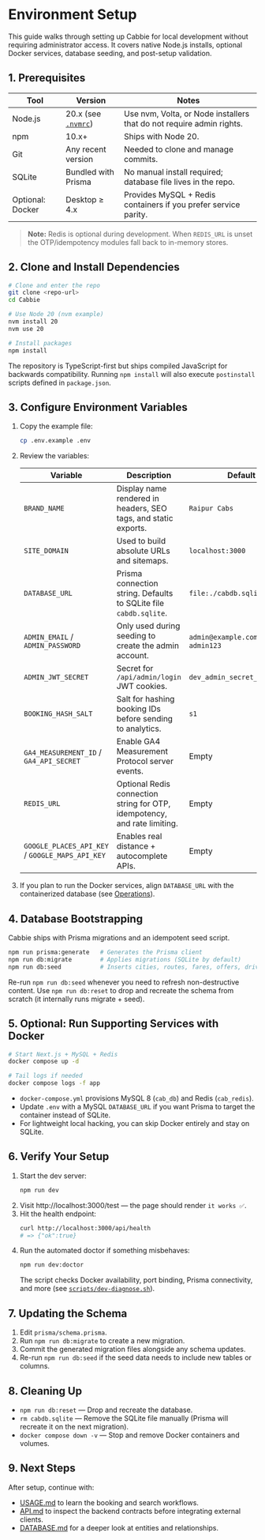 # Environment Setup

This guide walks through setting up Cabbie for local development without requiring administrator access. It covers native Node.js installs, optional Docker services, database seeding, and post-setup validation.

## 1. Prerequisites

| Tool | Version | Notes |
| --- | --- | --- |
| Node.js | 20.x (see [`.nvmrc`](../.nvmrc)) | Use nvm, Volta, or Node installers that do not require admin rights. |
| npm | 10.x+ | Ships with Node 20. |
| Git | Any recent version | Needed to clone and manage commits. |
| SQLite | Bundled with Prisma | No manual install required; database file lives in the repo. |
| Optional: Docker | Desktop ≥ 4.x | Provides MySQL + Redis containers if you prefer service parity. |

> **Note:** Redis is optional during development. When `REDIS_URL` is unset the OTP/idempotency modules fall back to in-memory stores.

## 2. Clone and Install Dependencies

```bash
# Clone and enter the repo
git clone <repo-url>
cd Cabbie

# Use Node 20 (nvm example)
nvm install 20
nvm use 20

# Install packages
npm install
```

The repository is TypeScript-first but ships compiled JavaScript for backwards compatibility. Running `npm install` will also execute `postinstall` scripts defined in `package.json`.

## 3. Configure Environment Variables

1. Copy the example file:
   ```bash
   cp .env.example .env
   ```
2. Review the variables:

   | Variable | Description | Default |
   | --- | --- | --- |
   | `BRAND_NAME` | Display name rendered in headers, SEO tags, and static exports. | `Raipur Cabs` |
   | `SITE_DOMAIN` | Used to build absolute URLs and sitemaps. | `localhost:3000`
   | `DATABASE_URL` | Prisma connection string. Defaults to SQLite file `cabdb.sqlite`. | `file:./cabdb.sqlite` |
   | `ADMIN_EMAIL` / `ADMIN_PASSWORD` | Only used during seeding to create the admin account. | `admin@example.com` / `admin123` |
   | `ADMIN_JWT_SECRET` | Secret for `/api/admin/login` JWT cookies. | `dev_admin_secret_change_me` |
   | `BOOKING_HASH_SALT` | Salt for hashing booking IDs before sending to analytics. | `s1` |
   | `GA4_MEASUREMENT_ID` / `GA4_API_SECRET` | Enable GA4 Measurement Protocol server events. | Empty |
   | `REDIS_URL` | Optional Redis connection string for OTP, idempotency, and rate limiting. | Empty |
   | `GOOGLE_PLACES_API_KEY` / `GOOGLE_MAPS_API_KEY` | Enables real distance + autocomplete APIs. | Empty |

3. If you plan to run the Docker services, align `DATABASE_URL` with the containerized database (see [Operations](OPERATIONS.md)).

## 4. Database Bootstrapping

Cabbie ships with Prisma migrations and an idempotent seed script.

```bash
npm run prisma:generate   # Generates the Prisma client
npm run db:migrate        # Applies migrations (SQLite by default)
npm run db:seed           # Inserts cities, routes, fares, offers, drivers, sample booking, admin user
```

Re-run `npm run db:seed` whenever you need to refresh non-destructive content. Use `npm run db:reset` to drop and recreate the schema from scratch (it internally runs migrate + seed).

## 5. Optional: Run Supporting Services with Docker

```bash
# Start Next.js + MySQL + Redis
docker compose up -d

# Tail logs if needed
docker compose logs -f app
```

- `docker-compose.yml` provisions MySQL 8 (`cab_db`) and Redis (`cab_redis`).
- Update `.env` with a MySQL `DATABASE_URL` if you want Prisma to target the container instead of SQLite.
- For lightweight local hacking, you can skip Docker entirely and stay on SQLite.

## 6. Verify Your Setup

1. Start the dev server:
   ```bash
   npm run dev
   ```
2. Visit http://localhost:3000/test — the page should render `it works ✅`.
3. Hit the health endpoint:
   ```bash
   curl http://localhost:3000/api/health
   # => {"ok":true}
   ```
4. Run the automated doctor if something misbehaves:
   ```bash
   npm run dev:doctor
   ```
   The script checks Docker availability, port binding, Prisma connectivity, and more (see [`scripts/dev-diagnose.sh`](../scripts/dev-diagnose.sh)).

## 7. Updating the Schema

1. Edit `prisma/schema.prisma`.
2. Run `npm run db:migrate` to create a new migration.
3. Commit the generated migration files alongside any schema updates.
4. Re-run `npm run db:seed` if the seed data needs to include new tables or columns.

## 8. Cleaning Up

- `npm run db:reset` — Drop and recreate the database.
- `rm cabdb.sqlite` — Remove the SQLite file manually (Prisma will recreate it on the next migration).
- `docker compose down -v` — Stop and remove Docker containers and volumes.

## 9. Next Steps

After setup, continue with:

- [USAGE.md](USAGE.md) to learn the booking and search workflows.
- [API.md](API.md) to inspect the backend contracts before integrating external clients.
- [DATABASE.md](DATABASE.md) for a deeper look at entities and relationships.
